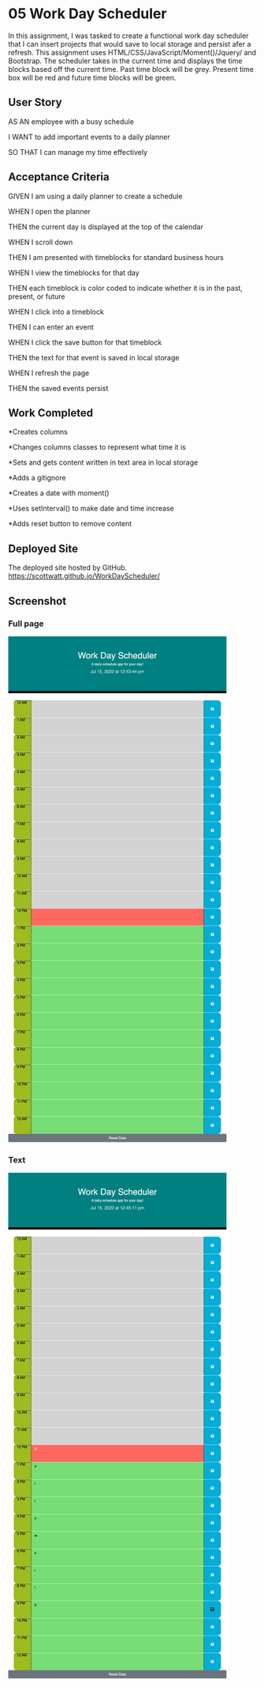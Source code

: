 # 05 Work Day Scheduler

In this assignment, I was tasked to create a functional work day scheduler that I can insert projects that would save to local storage and persist afer a refresh. This assignment uses HTML/CSS/JavaScript/Moment()/Jquery/ and Bootstrap. The scheduler takes in the current time and displays the time blocks based off the current time. Past time block will be grey. Present time box will be red and future time blocks will be green. 

## User Story

AS AN employee with a busy schedule

I WANT to add important events to a daily planner

SO THAT I can manage my time effectively

## Acceptance Criteria

GIVEN I am using a daily planner to create a schedule

WHEN I open the planner

THEN the current day is displayed at the top of the calendar

WHEN I scroll down

THEN I am presented with timeblocks for standard business hours

WHEN I view the timeblocks for that day

THEN each timeblock is color coded to indicate whether it is in the past, present, or future

WHEN I click into a timeblock

THEN I can enter an event

WHEN I click the save button for that timeblock

THEN the text for that event is saved in local storage

WHEN I refresh the page

THEN the saved events persist

## Work Completed

*Creates columns

*Changes columns classes to represent what time it is

*Sets and gets content written in text area in local storage

*Adds a gitignore

*Creates a date with moment()

*Uses setInterval() to make date and time increase

*Adds reset button to remove content


## Deployed Site

The deployed site hosted by GitHub.
https://scottwatt.github.io/WorkDayScheduler/


## Screenshot

### Full page
![screenshot](./assets/images/Display.png)

### Text
![screenshot](./assets/images/Text.png)
